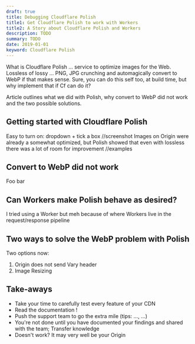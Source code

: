 ```yaml
---
draft: true
title: Debugging Cloudflare Polish
title1: Get Cloudflare Polish to work with Workers
title2: A Story about Cloudflare Polish and Workers
description: TODO
summary: TODO
date: 2019-01-01
keyword: Cloudflare Polish
---
```


What is Cloudflare Polish ... service to optimize images for the Web.
Lossless of lossy ... PNG, JPG crunching and automagically convert to WebP if that makes sense.
Sure, you can do this self too, at build time, but why implement that if Cf can do it?

Article outlines what we did with Polish, why convert to WebP did not work and the two possible solutions.

## Getting started with Cloudflare Polish

Easy to turn on: dropdown + tick a box //screenshot
Images on Origin were already a somewhat optimized, but Polish showed that even with lossless there was a lot of room for improvement //examples

## Convert to WebP did not work

Foo bar

## Can Workers make Polish behave as desired?

I tried using a Worker but meh because of where Workers live in the request/response pipeline

## Two ways to solve the WebP problem with Polish

Two options now: 
1. Origin does not send Vary header
2. Image Resizing

## Take-aways

- Take your time to carefully test every feature of your CDN
- Read the documentation !
- Push the support team to go the extra mile (tips: ..., ...)
- You're not done until you have documented your findings and shared with the team; Transfer knowledge
- Doesn't work? It may very well be your Origin

